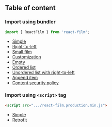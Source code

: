 ## Table of content

### Import using bundler

```ts
import { ReactFilm } from 'react-film';
```

- [Simple](#bundler/simple.html)
- [Right-to-left](#bundler/rtl.html)
- [Small film](#bundler/small-film.html)
- [Customization](#bundler/customization.html)
- [Empty](#bundler/empty.html)
- [Ordered list](#bundler/ordered-list.html)
- [Unordered list with right-to-left](#bundler/unordered-list-with-rtl.html)
- [Append item](#bundler/append-item.html)
- [Content security policy](#bundler/content-security-policy.html)

### Import using `<script>` tag

```html
<script src=".../react-film.production.min.js">
```

- [Simple](#script-tag/bundle.html)
- [Retrofit](#script-tag/retrofit.html)
